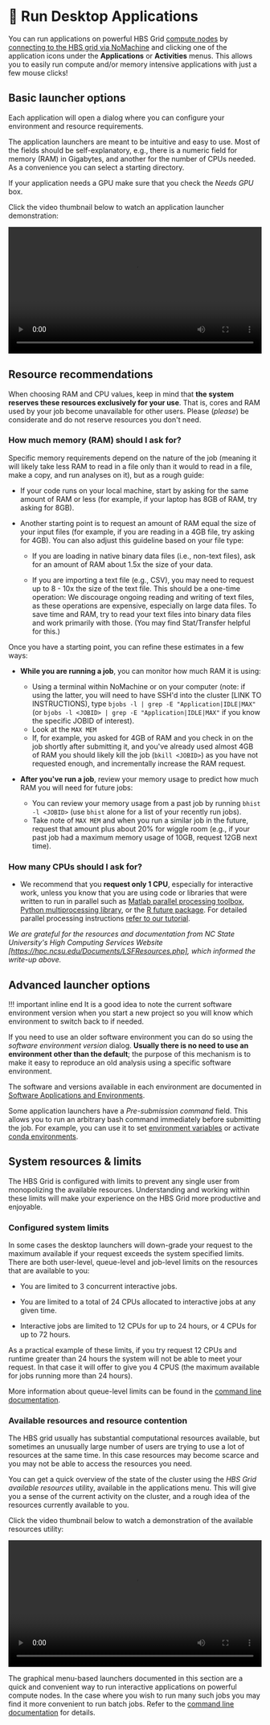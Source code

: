 # 🚀 Run Desktop Applications

You can run applications on powerful HBS Grid 
[compute nodes](commandline.md#compute-cluster-basics) by 
[connecting to the HBS grid via NoMachine](index.md#quick-start) and clicking 
one of the application icons under the **Applications** or **Activities** menus. 
This allows you to easily run compute and/or memory intensive applications with 
just a few mouse clicks!

## Basic launcher options

Each application will open a dialog where you can configure your
environment and resource requirements.

The application launchers are meant to be intuitive and easy to use.
Most of the fields should be self-explanatory, e.g., there is a
numeric field for memory (RAM) in Gigabytes, and another for the
number of CPUs needed. As a convenience you can select a starting
directory.

If your application needs a GPU make sure that you check the *Needs GPU* box.

Click the video thumbnail below to watch an application launcher
demonstration:

<video width="100%" controls>
  <source src="../media/launchers.mp4" type="video/mp4">
Your browser does not support the video tag.
</video>

## Resource recommendations

When choosing RAM and CPU values, keep in mind that 
**the system reserves these resources exclusively for your use**. That is, cores and RAM used by your job
become unavailable for other users. Please (_please_) be considerate and do not reserve resources you don't need.

### How much memory (RAM) should I ask for?
Specific memory requirements depend on the nature of the job (meaning it will likely take less RAM to read in a file only than it would to read in a file, make a copy, and run analyses on it), but as a rough guide:

-   If your code runs on your local machine, start by asking for 
    the same amount of RAM or less (for example, if your laptop has 8GB of RAM, try asking for 8GB).
  
-   Another starting point is to request an amount of RAM equal the size of your input files (for example, if you are reading in a 4GB file, try asking for 4GB). You can also adjust this guideline based on your file type: 
    * If you are loading in native binary data files (i.e., non-text files), 
    ask for an amount of RAM about 1.5x the size of your data.
  
    * If you are importing a text file (e.g., CSV), you may need to request 
    up to 8 - 10x the size of the text file.
    This should be a one-time operation: We discourage ongoing reading and writing of text files, 
    as these operations are expensive, especially on large data files. 
    To save time and RAM, try to read your text files into binary data files 
    and work primarily with those. (You may find Stat/Transfer helpful for this.)

Once you have a starting point, you can refine these estimates in a few ways:

-   **While you are running a job**, you can monitor how much RAM it is using:
    * Using a terminal within NoMachine or on your computer (note: if using the latter, you will need to have SSH'd into the cluster [LINK TO INSTRUCTIONS), type `bjobs -l | grep -E "Application|IDLE|MAX"` (or `bjobs -l <JOBID> | grep -E "Application|IDLE|MAX"` if you know the specific JOBID of interest).
    * Look at the `MAX MEM`
    * If, for example, you asked for 4GB of RAM and you check in on the job shortly after submitting it, and you've already used almost 4GB of RAM you should likely kill the job (`bkill <JOBID>`) as you have not requested enough, and incrementally increase the RAM request.

- **After you've run a job**, review your memory usage to predict how much RAM you will need for future jobs:
  * You can review your memory usage from a past job by running `bhist -l <JOBID>`
    (use `bhist` alone for a list of your recently run jobs).
  * Take note of `MAX MEM` and when you run a similar job in the future, 
    request that amount plus about 20% for wiggle room 
    (e.g., if your past job had a maximum memory usage of 10GB, request 12GB next time).

### How many CPUs should I ask for?
- We recommend that you **request only 1 CPU**, especially for interactive work, unless you
know that you are using code or libraries that were written to run
in parallel such as 
[Matlab parallel processing toolbox](https://www.mathworks.com/help/parallel-computing/getting-started-with-parallel-computing-toolbox.html),
[Python multiprocessing library](https://docs.python.org/3/library/multiprocessing.html),
or the [R future package](https://future.futureverse.org/). For detailed parallel
processing instructions [refer to our tutorial](tutorials/scaling-work.md).


_We are grateful for the resources and documentation from NC State University's High Computing Services Website [https://hpc.ncsu.edu/Documents/LSFResources.php], which informed the write-up above._

## Advanced launcher options

!!! important inline end
    It is a good idea to note the current software environment version when you
    start a new project so you will know which environment to switch back
    to if needed.

If you need to use an older software environment you can do so using
the *software environment version* dialog. **Usually there is no need to
use an environment other than the default**; the purpose of this
mechanism is to make it easy to reproduce an old analysis using a
specific software environment. 

The software and versions available in each environment are
documented in [Software Applications and
Environments](environments.md). 

Some application launchers have a *Pre-submission command* <a name="pre-submission-command"></a>field. This
allows you to run an arbitrary bash command immediately before
submitting the job. For example, you can use it to set [environment
variables](https://www.redhat.com/sysadmin/linux-environment-variables)
or activate [conda environments](https://docs.conda.io/en/latest/). 

## System resources & limits

The HBS Grid is configured with limits to prevent any single user from
monopolizing the available resources. Understanding and working within these
limits will make your experience on the HBS Grid more productive and enjoyable.

### Configured system limits

In some cases the desktop launchers will down-grade your request to the
maximum available if your request exceeds the system specified limits.
There are both user-level, queue-level and job-level limits on the resources that are available to you:

-   You are limited to
    3 concurrent interactive jobs.

-   You are limited to a total of
    24 CPUs allocated to interactive jobs at any given time.

-   Interactive jobs are limited to 12 CPUs for up to 24 hours, or 4
    CPUs for up to 72 hours.

As a practical example of these limits, if you try request 12 CPUs and
runtime greater than 24 hours the system will not be able to meet your
request. In that case it will offer to give you 4 CPUS (the maximum
available for jobs running more than 24 hours).

More information about queue-level limits can be found in the [command line
documentation](commandline.md#queue-characteristics).

### Available resources and resource contention

The HBS grid usually has substantial computational resources available,
but sometimes an unusually large number of users are trying to use a lot
of resources at the same time. In this case resources may become scarce
and you may not be able to access the resources you need.

You can get a quick overview of the state of the cluster using the 
*HBS Grid available resources* utility, available in the applications menu.
This will give you a sense of the current activity on the cluster, and a
rough idea of the resources currently available to you.

Click the video thumbnail below to watch a demonstration of the
available resources utility:

<video width="100%" controls>
  <source src="../media/jobfail.mp4" type="video/mp4">
Your browser does not support the video tag.
</video>

The graphical menu-based launchers documented in this section are a
quick and convenient way to run interactive applications on powerful
compute nodes. In the case where you wish to run many such jobs you
may find it more convenient to run batch jobs. Refer to the
[command line documentation](commandline.md) for details.
